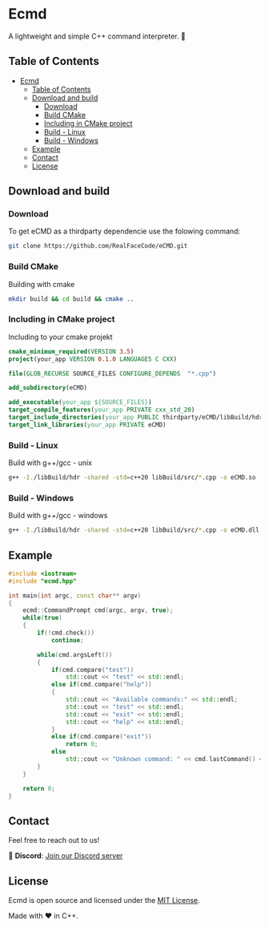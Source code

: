 # Ecmd

A lightweight and simple C++ command interpreter. 🚀

## Table of Contents

- [Ecmd](#ecmd)
  - [Table of Contents](#table-of-contents)
  - [Download and build](#download-and-build)
    - [Download](#download)
    - [Build CMake](#build-cmake)
    - [Including in CMake project](#including-in-cmake-project)
    - [Build - Linux](#build---linux)
    - [Build - Windows](#build---windows)
  - [Example](#example)
  - [Contact](#contact)
  - [License](#license)

## Download and build

### Download

To get eCMD as a thirdparty dependencie use the folowing command:

```bash
git clone https://github.com/RealFaceCode/eCMD.git
```

### Build CMake

Building with cmake

```bash
mkdir build && cd build && cmake ..
```

### Including in CMake project

Including to your cmake projekt

```cmake
cmake_minimum_required(VERSION 3.5)
project(your_app VERSION 0.1.0 LANGUAGES C CXX)

file(GLOB_RECURSE SOURCE_FILES CONFIGURE_DEPENDS  "*.cpp")

add_subdirectory(eCMD)

add_executable(your_app ${SOURCE_FILES})
target_compile_features(your_app PRIVATE cxx_std_20)
target_include_directories(your_app PUBLIC thirdparty/eCMD/libBuild/hdr)
target_link_libraries(your_app PRIVATE eCMD)
```

### Build - Linux

Build with g++/gcc - unix

```bash
g++ -I./libBuild/hdr -shared -std=c++20 libBuild/src/*.cpp -o eCMD.so
```

### Build - Windows

Build with g++/gcc - windows

```bash
g++ -I./libBuild/hdr -shared -std=c++20 libBuild/src/*.cpp -o eCMD.dll
```

## Example

```cpp
#include <iostream>
#include "ecmd.hpp"

int main(int argc, const char** argv) 
{
    ecmd::CommandPrompt cmd(argc, argv, true);
    while(true)
    {
        if(!cmd.check())
            continue;

        while(cmd.argsLeft())
        {
            if(cmd.compare("test"))
                std::cout << "test" << std::endl;
            else if(cmd.compare("help"))
            {
                std::cout << "Available commands:" << std::endl;
                std::cout << "test" << std::endl;
                std::cout << "exit" << std::endl;
                std::cout << "help" << std::endl;
            }
            else if(cmd.compare("exit"))
                return 0;
            else
                std::cout << "Unknown command: " << cmd.lastCommand() << std::endl;
        }
    }

    return 0;
}
```

## Contact

Feel free to reach out to us!

📣 **Discord**: [Join our Discord server](https://discord.gg/s4FdxVbvDd)

## License

Ecmd is open source and licensed under the [MIT License](LICENSE).

Made with ❤️ in C++.